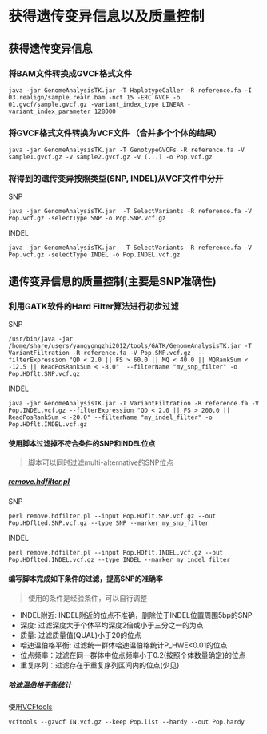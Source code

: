 # 获得遗传变异信息以及质量控制
## 获得遗传变异信息
### 将BAM文件转换成GVCF格式文件
```
java -jar GenomeAnalysisTK.jar -T HaplotypeCaller -R reference.fa -I 03.realign/sample.realn.bam -nct 15 -ERC GVCF -o 01.gvcf/sample.gvcf.gz -variant_index_type LINEAR -variant_index_parameter 128000
```
### 将GVCF格式文件转换为VCF文件 （合并多个个体的结果）
```
java -jar GenomeAnalysisTK.jar -T GenotypeGVCFs -R reference.fa -V sample1.gvcf.gz -V sample2.gvcf.gz -V (...) -o Pop.vcf.gz
```
### 将得到的遗传变异按照类型(SNP, INDEL)从VCF文件中分开
SNP
```
java -jar GenomeAnalysisTK.jar  -T SelectVariants -R reference.fa -V Pop.vcf.gz -selectType SNP -o Pop.SNP.vcf.gz
```
INDEL
```
java -jar GenomeAnalysisTK.jar  -T SelectVariants -R reference.fa -V Pop.vcf.gz -selectType INDEL -o Pop.INDEL.vcf.gz
```
## 遗传变异信息的质量控制(主要是SNP准确性)
### 利用GATK软件的Hard Filter算法进行初步过滤
SNP
```
/usr/bin/java -jar /home/share/users/yangyongzhi2012/tools/GATK/GenomeAnalysisTK.jar -T VariantFiltration -R reference.fa -V Pop.SNP.vcf.gz  --filterExpression "QD < 2.0 || FS > 60.0 || MQ < 40.0 || MQRankSum < -12.5 || ReadPosRankSum < -8.0"  --filterName "my_snp_filter" -o Pop.HDflt.SNP.vcf.gz
```
INDEL
```
java -jar GenomeAnalysisTK.jar -T VariantFiltration -R reference.fa -V Pop.INDEL.vcf.gz --filterExpression "QD < 2.0 || FS > 200.0 || ReadPosRankSum < -20.0" --filterName "my_indel_filter" -o Pop.HDflt.INDEL.vcf.gz
```
#### 使用脚本过滤掉不符合条件的SNP和INDEL位点 
>脚本可以同时过滤multi-alternative的SNP位点
##### [remove.hdfilter.pl](https://github.com/shangshanzhizhe/Work_flow_of_population_genetics/blob/master/Scripts/remove.hdfilter.pl)
SNP
```
perl remove.hdfilter.pl --input Pop.HDflt.SNP.vcf.gz --out Pop.HDflted.SNP.vcf.gz --type SNP --marker my_snp_filter
```
INDEL
```
perl remove.hdfilter.pl --input Pop.HDflt.INDEL.vcf.gz --out Pop.HDflted.INDEL.vcf.gz --type INDEL --marker my_indel_filter
```
#### 编写脚本完成如下条件的过滤，提高SNP的准确率
>使用的条件是经验条件，可以自行调整
- INDEL附近: INDEL附近的位点不准确，删除位于INDEL位置周围5bp的SNP
- 深度: 过滤深度大于个体平均深度2倍或小于三分之一的为点
- 质量: 过滤质量值(QUAL)小于20的位点
- 哈迪温伯格平衡: 过滤统一群体哈迪温伯格统计P_HWE<0.01的位点
- 位点频率：过滤在同一群体中位点频率小于0.2(按照个体数量确定)的位点
- 重复序列：过滤存在于重复序列区间内的位点(少见)
##### 哈迪温伯格平衡统计
使用[VCFtools](http://vcftools.sourceforge.net/)
```
vcftools --gzvcf IN.vcf.gz --keep Pop.list --hardy --out Pop.hardy
```

